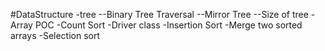 #DataStructure
-tree
--Binary Tree Traversal
--Mirror Tree
--Size of tree
-Array POC
-Count Sort
-Driver class
-Insertion Sort
-Merge two sorted arrays
-Selection sort
